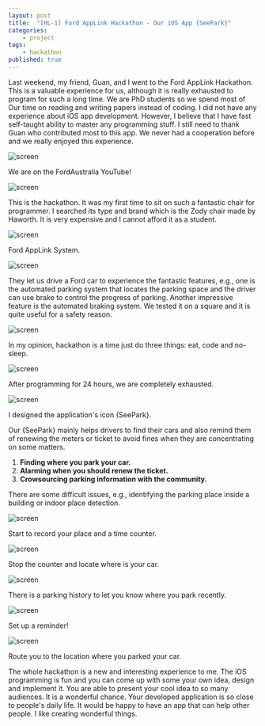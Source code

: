 ```yaml
---
layout: post
title:  "[HL-1] Ford AppLink Hackathon - Our iOS App {SeePark}"
categories:
    - project
tags:
    - hackathon
published: true
---
```


Last weekend, my friend, Guan, and I went to the Ford AppLink Hackathon.
This is a valuable experience for us, although it is really exhausted to
program for such a long time. We are PhD students so we spend most of
Our time on reading and writing papers instead of coding. I did not have
any experience about iOS app development. However, I believe that I have
fast self-taught ability to master any programming stuff. I still need
to thank Guan who contributed most to this app. We never had a
cooperation before and we really enjoyed this experience.

![screen](http://farm3.staticflickr.com/2827/11058384965_1379c93248.jpg)

We are on the FordAustralia YouTube!

![screen](http://farm8.staticflickr.com/7408/11058504874_12506afd12.jpg)

This is the hackathon. It was my first time to sit on such a fantastic
chair for programmer. I searched its type and brand which is the Zody
chair made by Haworth. It is very expensive and I cannot afford it as
a student.

![screen](http://farm4.staticflickr.com/3692/11058384595_82d314afac.jpg)

Ford AppLink System.

![screen](http://farm6.staticflickr.com/5537/11058384575_7667a54994.jpg)

They let us drive a Ford car to experience the fantastic features, e.g.,
one is the automated parking system that locates the parking space and
the driver can use brake to control the progress of parking. Another
impressive feature is the automated braking system. We tested it on a
square and it is quite useful for a safety reason.

![screen](http://farm4.staticflickr.com/3793/11058472266_ca76fb1f53.jpg)

In my opinion, hackathon is a time just do three things: eat, code and
no-sleep.

![screen](http://farm4.staticflickr.com/3794/11058384755_a76f51d226.jpg)

After programming for 24 hours, we are completely exhausted.

![screen](http://farm6.staticflickr.com/5532/11058385515_a3fcd68637.jpg)

I designed the application's icon {SeePark}.

Our {SeePark} mainly helps drivers to find their cars and also remind
them of renewing the meters or ticket to avoid fines when they
are concentrating on some matters.

1.   **Finding where you park your car.**
2.   **Alarming when you should renew the ticket.**
3.   **Crowsourcing parking information with the community.**

There are some difficult issues, e.g., identifying the parking place
inside a building or indoor place detection.

![screen](http://farm4.staticflickr.com/3831/11058551213_de298d7b33.jpg)

Start to record your place and a time counter.

![screen](http://farm3.staticflickr.com/2869/11058505274_a3ee26909b.jpg)

Stop the counter and locate where is your car.

![screen](http://farm8.staticflickr.com/7425/11058551123_2dcf7caa3d.jpg)

There is a parking history to let you know where you park recently.

![screen](http://farm4.staticflickr.com/3760/11058385095_2cd87c5185.jpg)

Set up a reminder!

![screen](http://farm6.staticflickr.com/5502/11058472286_6d733ca66b.jpg)

Route you to the location where you parked your car.

The whole hackathon is a new and interesting experience to me. The iOS
programming is fun and you can come up with some your own idea,
design and implement it. You are able to present your cool idea to
so many audiences. It is a wonderful chance. Your developed application
is so close to people's daily life. It would be happy to have an app
that can help other people. I like creating wonderful things.
